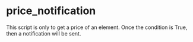 # price_notification
This script is only to get a price of an element. Once the condition is True, then a notification will be sent.

